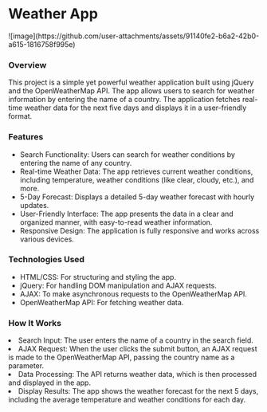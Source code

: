 <h1>Weather App</h1>
![image](https://github.com/user-attachments/assets/91140fe2-b6a2-42b0-a615-1816758f995e)

<h3>Overview</h3>
<p>This project is a simple yet powerful weather application built using jQuery and the OpenWeatherMap API. The app allows users to search for weather information by entering the name of a country. The application fetches real-time weather data for the next five days and displays it in a user-friendly format.</p>

<h3>Features</h3>
<ul>
<li>Search Functionality: Users can search for weather conditions by entering the name of any country.</li>
<li>Real-time Weather Data: The app retrieves current weather conditions, including temperature, weather conditions (like clear, cloudy, etc.), and more.</li>
<li>5-Day Forecast: Displays a detailed 5-day weather forecast with hourly updates.</li>
<li>User-Friendly Interface: The app presents the data in a clear and organized manner, with easy-to-read weather information.</li>
<li>Responsive Design: The application is fully responsive and works across various devices.</li>
</ul>
<h3>Technologies Used</h3>
<ul>
<li>HTML/CSS: For structuring and styling the app.</li>
<li>jQuery: For handling DOM manipulation and AJAX requests.</li>
<li>AJAX: To make asynchronous requests to the OpenWeatherMap API.</li>
<li>OpenWeatherMap API: For fetching weather data.</li>
</ul>
<h3>How It Works</h3>
<li>Search Input: The user enters the name of a country in the search field.</li>
<li>AJAX Request: When the user clicks the submit button, an AJAX request is made to the OpenWeatherMap API, passing the country name as a parameter.</li>
<li>Data Processing: The API returns weather data, which is then processed and displayed in the app.</li>
<li>Display Results: The app shows the weather forecast for the next 5 days, including the average temperature and weather conditions for each day.</li>
</ul>
